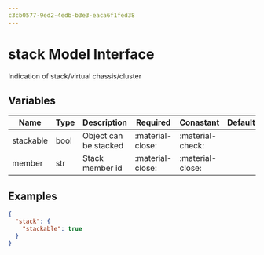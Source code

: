 ```yaml
---
c3cb0577-9ed2-4edb-b3e3-eaca6f1fed38
---
```


# stack Model Interface

Indication of stack/virtual chassis/cluster

## Variables

| Name      | Type   | Description           | Required         | Conastant        | Default   |
| --------- | ------ | --------------------- | ---------------- | ---------------- | --------- |
| stackable | bool   | Object can be stacked | :material-close: | :material-check: |           |
| member    | str    | Stack member id       | :material-close: | :material-close: |           |

## Examples

```json
{
  "stack": {
    "stackable": true
  }
}
```
